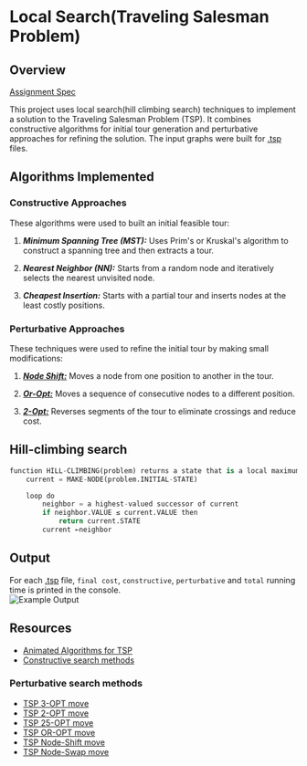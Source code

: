 # Local Search(Traveling Salesman Problem)
## Overview
[Assignment Spec]()

This project uses local search(hill climbing search) techniques to implement a solution to the Traveling Salesman Problem (TSP). It combines constructive algorithms for initial tour generation and perturbative approaches for refining the solution. The input graphs were built for [.tsp]() files.

## Algorithms Implemented

### Constructive Approaches

These algorithms were used to built an initial feasible tour:

1. ***Minimum Spanning Tree (MST):*** Uses Prim's or Kruskal's algorithm to construct a spanning tree and then extracts a tour.

2. ***Nearest Neighbor (NN):*** Starts from a random node and iteratively selects the nearest unvisited node.

3. ***Cheapest Insertion:*** Starts with a partial tour and inserts nodes at the least costly positions.

### Perturbative Approaches

These techniques were used to refine the initial tour by making small modifications:

1. [***Node Shift:***](https://tsp-basics.blogspot.com/2017/03/node-shift.html) Moves a node from one position to another in the tour.

2. [***Or-Opt:***](https://tsp-basics.blogspot.com/2017/03/or-opt.html) Moves a sequence of consecutive nodes to a different position.

3. [***2-Opt:***](https://tsp-basics.blogspot.com/2017/03/2-opt-move.html) Reverses segments of the tour to eliminate crossings and reduce cost.


## Hill-climbing search

```python
function HILL-CLIMBING(problem) returns a state that is a local maximum
    current = MAKE-NODE(problem.INITIAL-STATE)

    loop do
        neighbor = a highest-valued successor of current
        if neighbor.VALUE ≤ current.VALUE then 
            return current.STATE
        current ←neighbor
```
## Output
For each [.tsp]() file, `final cost`, `constructive`, `perturbative` and `total` running time is printed in the console.   
![Example Output]()


## Resources

- [Animated Algorithms for TSP](https://stemlounge.com/animated-algorithms-for-the-traveling-salesman-problem/)
- [Constructive search methods](https://www2.isye.gatech.edu/~mgoetsch/cali/VEHICLE/TSP/TSP005__.HTM)

### Perturbative search methods
- [TSP 3-OPT move](https://tsp-basics.blogspot.com/2017/03/3-opt-move.html)
- [TSP 2-OPT move](https://tsp-basics.blogspot.com/2017/03/2-opt-move.html)
- [TSP 25-OPT move](https://tsp-basics.blogspot.com/2017/03/25-opt.html)
- [TSP OR-OPT move](https://tsp-basics.blogspot.com/2017/03/or-opt.html)
- [TSP Node-Shift move](https://tsp-basics.blogspot.com/2017/03/node-shift.html)
- [TSP Node-Swap move](https://tsp-basics.blogspot.com/2017/03/node-swap.html)
